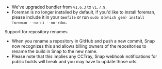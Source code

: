* We've upgraded bundler from `v1.6.3` to `v1.7.9`.
* Foreman is no longer installed by default, if you'd like to install foreman, please include it in your `Gemfile` or run `sudo $(which gem) install foreman --no-ri --no-rdoc`.

Support for repository renames

* When you rename a repository in GitHub and push a new commit, Snap now recognizes this and allows billing owners of the repositories to rename the build in Snap to the new name.
* Please note that this implies any CCTray, Snap webhook notifications for public builds will break and you may have to update those urls.
